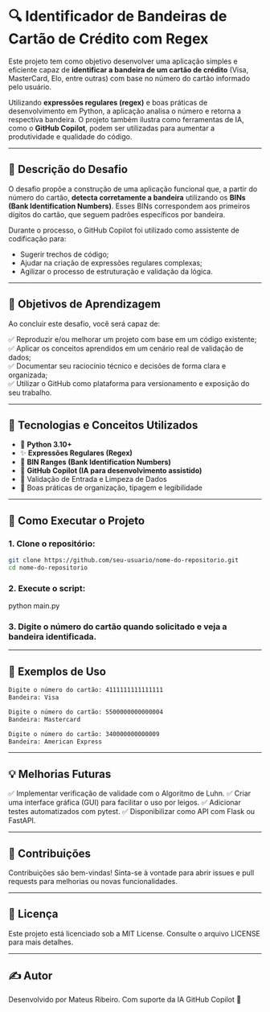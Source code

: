 # 🔍 Identificador de Bandeiras de Cartão de Crédito com Regex

Este projeto tem como objetivo desenvolver uma aplicação simples e eficiente capaz de **identificar a bandeira de um cartão de crédito** (Visa, MasterCard, Elo, entre outras) com base no número do cartão informado pelo usuário.

Utilizando **expressões regulares (regex)** e boas práticas de desenvolvimento em Python, a aplicação analisa o número e retorna a respectiva bandeira. O projeto também ilustra como ferramentas de IA, como o **GitHub Copilot**, podem ser utilizadas para aumentar a produtividade e qualidade do código.

---

## 📌 Descrição do Desafio

O desafio propõe a construção de uma aplicação funcional que, a partir do número do cartão, **detecta corretamente a bandeira** utilizando os **BINs (Bank Identification Numbers)**. Esses BINs correspondem aos primeiros dígitos do cartão, que seguem padrões específicos por bandeira.

Durante o processo, o GitHub Copilot foi utilizado como assistente de codificação para:
- Sugerir trechos de código;
- Ajudar na criação de expressões regulares complexas;
- Agilizar o processo de estruturação e validação da lógica.

---

## 🎯 Objetivos de Aprendizagem

Ao concluir este desafio, você será capaz de:

✅ Reproduzir e/ou melhorar um projeto com base em um código existente;  
✅ Aplicar os conceitos aprendidos em um cenário real de validação de dados;  
✅ Documentar seu raciocínio técnico e decisões de forma clara e organizada;  
✅ Utilizar o GitHub como plataforma para versionamento e exposição do seu trabalho.

---

## 🧠 Tecnologias e Conceitos Utilizados

- 🐍 **Python 3.10+**
- ✨ **Expressões Regulares (Regex)**
- 📌 **BIN Ranges (Bank Identification Numbers)**
- 🤖 **GitHub Copilot (IA para desenvolvimento assistido)**
- 🧪 Validação de Entrada e Limpeza de Dados
- 🧹 Boas práticas de organização, tipagem e legibilidade

---

## 🚀 Como Executar o Projeto

### 1. Clone o repositório:

```bash
git clone https://github.com/seu-usuario/nome-do-repositorio.git
cd nome-do-repositorio
```
### 2. Execute o script:
python main.py

### 3. Digite o número do cartão quando solicitado e veja a bandeira identificada.

---

## 🧾 Exemplos de Uso
```bash
Digite o número do cartão: 4111111111111111
Bandeira: Visa

Digite o número do cartão: 5500000000000004
Bandeira: Mastercard

Digite o número do cartão: 340000000000009
Bandeira: American Express
```
---

## 💡 Melhorias Futuras

✅ Implementar verificação de validade com o Algoritmo de Luhn.
✅ Criar uma interface gráfica (GUI) para facilitar o uso por leigos.
✅ Adicionar testes automatizados com pytest.
✅ Disponibilizar como API com Flask ou FastAPI.

---

## 🤝 Contribuições

Contribuições são bem-vindas! Sinta-se à vontade para abrir issues e pull requests para melhorias ou novas funcionalidades.

---

## 🧠 Licença

Este projeto está licenciado sob a MIT License. Consulte o arquivo LICENSE para mais detalhes.

---

## ✍️ Autor
Desenvolvido por Mateus Ribeiro.
Com suporte da IA GitHub Copilot 🤖